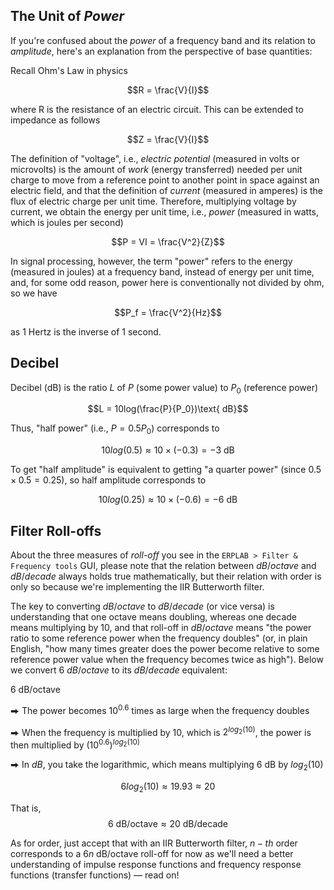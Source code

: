 ## The Unit of _Power_ 
If you're confused about the _power_ of a frequency band and its relation to _amplitude_, here's an explanation from the perspective of base quantities:

Recall Ohm's Law in physics

$$R = \frac{V}{I}$$

where R is the resistance of an electric circuit. This can be extended to impedance as follows

$$Z = \frac{V}{I}$$

The definition of "voltage", i.e., _electric potential_ (measured in volts or microvolts) is the amount of _work_ (energy transferred) needed per unit charge to move from a reference point to another point in space against an electric field, and that the definition of _current_ (measured in amperes) is the flux of electric charge per unit time. Therefore, multiplying voltage by current, we obtain the energy per unit time, i.e., _power_ (measured in watts, which is joules per second)

$$P = VI = \frac{V^2}{Z}$$

In signal processing, however, the term "power" refers to the energy (measured in joules) at a frequency band, instead of energy per unit time, and, for some odd reason, power here is conventionally not divided by ohm, so we have

$$P_f = \frac{V^2}{Hz}$$

as $1$ Hertz is the inverse of $1$ second.

## Decibel
Decibel (dB) is the ratio $L$ of $P$ (some power value) to $P_0$ (reference power)

$$L = 10log(\frac{P}{P_0})\text{ dB}$$

Thus, "half power" (i.e., $P = 0.5P_0$) corresponds to

$$10log(0.5) ≈ 10 × (-0.3) = -3\text{ dB}$$

To get "half amplitude" is equivalent to getting "a quarter power" (since $0.5 × 0.5 = 0.25$), so half amplitude corresponds to

$$10log(0.25) ≈ 10×(-0.6) = -6\text{ dB}$$

## Filter Roll-offs
About the three measures of _roll-off_ you see in the `ERPLAB > Filter & Frequency tools` GUI, please note that the relation between $dB/octave$ and $dB/decade$ always holds true mathematically, but their relation with order is only so because we're implementing the IIR Butterworth filter.

The key to converting $dB/octave$ to $dB/decade$ (or vice versa) is understanding that one octave means doubling, whereas one decade means multiplying by $10$, and that roll-off in $dB/octave$ means "the power ratio to some reference power when the frequency doubles" (or, in plain English, "how many times greater does the power become relative to some reference power value when the frequency becomes twice as high"). Below we convert $6\text{ }dB/octave$ to its $dB/decade$ equivalent:

$6\text{ dB/octave}$

⮕ The power becomes $10^{0.6}$ times as large when the frequency doubles

⮕ When the frequency is multiplied by $10$, which is $2^{log_{2}\left(10\right)}$, the power is then multiplied by $(10^{0.6})^{log_{2}\left(10\right)}$

⮕ In $dB$, you take the logarithmic, which means multiplying $6\text{ dB}$ by $log_{2}(10)$

$$6log_{2}\left(10\right) ≈ 19.93 ≈ 20$$

That is, 
$$6\text{ dB/octave} ≈ 20\text{ dB/decade}$$

As for order, just accept that with an IIR Butterworth filter, $n-th$ order corresponds to a $6n\text{ dB/octave}$ roll-off for now as we'll need a better understanding of impulse response functions and frequency response functions (transfer functions) — read on!




